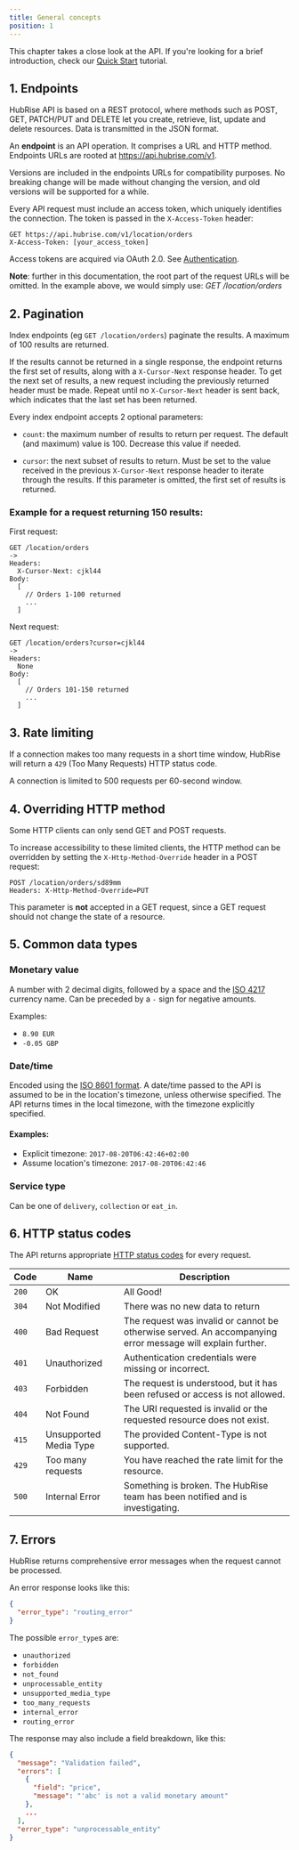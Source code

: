 ```yaml
---
title: General concepts
position: 1
---
```


This chapter takes a close look at the API. If you're looking for a brief introduction, check our [Quick Start](/developers/quick-start) tutorial.

## 1. Endpoints

HubRise API is based on a REST protocol, where methods such as POST, GET, PATCH/PUT and DELETE let you create, retrieve, list, update and delete resources. Data is transmitted in the JSON format.

An **endpoint** is an API operation. It comprises a URL and HTTP method. Endpoints URLs are rooted at https://api.hubrise.com/v1.

Versions are included in the endpoints URLs for compatibility purposes. No breaking change will be made without changing the version, and old versions will be supported for a while.

Every API request must include an access token, which uniquely identifies the connection. The token is passed in the `X-Access-Token` header:

```http
GET https://api.hubrise.com/v1/location/orders
X-Access-Token: [your_access_token]
```

Access tokens are acquired via OAuth 2.0. See [Authentication](/developers/authentication).

**Note**: further in this documentation, the root part of the request URLs will be omitted. In the example above, we would simply use: _GET /location/orders_

## 2. Pagination

Index endpoints (eg `GET /location/orders`) paginate the results. A maximum of 100 results are returned.

If the results cannot be returned in a single response, the endpoint returns the first set of results, along with a `X-Cursor-Next` response header. To get the next set of results, a new request including the previously returned header must be made. Repeat until no `X-Cursor-Next` header is sent back, which indicates that the last set has been returned.

Every index endpoint accepts 2 optional parameters:

- `count`: the maximum number of results to return per request. The default (and maximum) value is 100. Decrease this value if needed.

- `cursor`: the next subset of results to return. Must be set to the value received in the previous `X-Cursor-Next` response header to iterate through the results. If this parameter is omitted, the first set of results is returned.

### Example for a request returning 150 results:

First request:

```http
GET /location/orders
->
Headers:
  X-Cursor-Next: cjkl44
Body:
  [
    // Orders 1-100 returned
    ...
  ]
```

Next request:

```http
GET /location/orders?cursor=cjkl44
->
Headers:
  None
Body:
  [
    // Orders 101-150 returned
    ...
  ]
```

## 3. Rate limiting

If a connection makes too many requests in a short time window, HubRise will return a `429` (Too Many Requests) HTTP status code.

A connection is limited to 500 requests per 60-second window.

## 4. Overriding HTTP method

Some HTTP clients can only send GET and POST requests.

To increase accessibility to these limited clients, the HTTP method can be overridden by setting the `X-Http-Method-Override` header in a POST request:

```http
POST /location/orders/sd89mm
Headers: X-Http-Method-Override=PUT
```

This parameter is **not** accepted in a GET request, since a GET request should not change the state of a resource.

## 5. Common data types

### Monetary value

A number with 2 decimal digits, followed by a space and the [ISO 4217](https://en.wikipedia.org/wiki/ISO_4217) currency name. Can be preceded by a `-` sign for negative amounts.

Examples:

- `8.90 EUR`
- `-0.05 GBP`

### Date/time

Encoded using the [ISO 8601 format](https://en.wikipedia.org/wiki/ISO_8601). A date/time passed to the API is assumed to be in the location's timezone, unless otherwise specified. The API returns times in the local timezone, with the timezone explicitly specified.

#### Examples:

- Explicit timezone: `2017-08-20T06:42:46+02:00`
- Assume location's timezone: `2017-08-20T06:42:46`

### Service type

Can be one of `delivery`, `collection` or `eat_in`.

## 6. HTTP status codes

The API returns appropriate [HTTP status codes](https://en.wikipedia.org/wiki/List_of_HTTP_status_codes) for every request.

| Code  | Name                   | Description                                                                                                |
| ----- | ---------------------- | ---------------------------------------------------------------------------------------------------------- |
| `200` | OK                     | All Good!                                                                                                  |
| `304` | Not Modified           | There was no new data to return                                                                            |
| `400` | Bad Request            | The request was invalid or cannot be otherwise served. An accompanying error message will explain further. |
| `401` | Unauthorized           | Authentication credentials were missing or incorrect.                                                      |
| `403` | Forbidden              | The request is understood, but it has been refused or access is not allowed.                               |
| `404` | Not Found              | The URI requested is invalid or the requested resource does not exist.                                     |
| `415` | Unsupported Media Type | The provided Content-Type is not supported.                                                                |
| `429` | Too many requests      | You have reached the rate limit for the resource.                                                          |
| `500` | Internal Error         | Something is broken. The HubRise team has been notified and is investigating.                              |

## 7. Errors

HubRise returns comprehensive error messages when the request cannot be processed.

An error response looks like this:

```json
{
  "error_type": "routing_error"
}
```

The possible `error_type`s are:

- `unauthorized`
- `forbidden`
- `not_found`
- `unprocessable_entity`
- `unsupported_media_type`
- `too_many_requests`
- `internal_error`
- `routing_error`

The response may also include a field breakdown, like this:

```json
{
  "message": "Validation failed",
  "errors": [
    {
      "field": "price",
      "message": "'abc' is not a valid monetary amount"
    },
    ...
  ],
  "error_type": "unprocessable_entity"
}
```
